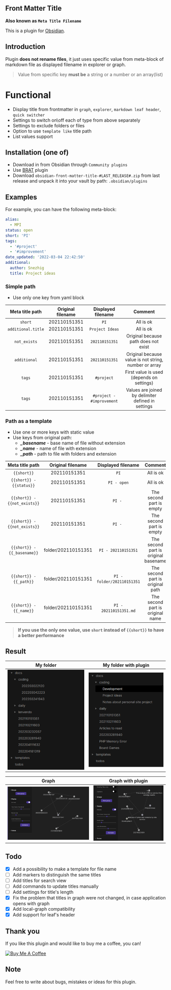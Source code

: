 ## Front Matter Title

__Also known as `Meta Title Filename`__

This is a plugin for [Obsidian](https://obsidian.md).

## Introduction

Plugin **does not rename files**,
it just uses specific value from meta-block of markdown file as displayed filename in explorer or graph.

> Value from specific key **must be** a string or a number or an array(list)

# Functional

* Display title from frontmatter in `graph`, `explorer`, `markdown leaf header`, `quick switcher`
* Settings to switch on\off each of type from above separately
* Settings to exclude folders or files
* Option to use `template like` title path
* List values support

## Installation (one of)

* Download in from Obsidian through `Community plugins`
* Use [BRAT](https://github.com/TfTHacker/obsidian42-brat) plugin
* Download `obsidian-front-matter-title-#LAST_RELEASE#.zip` from last release and unpack it into your vault by
  path: `.obsidian/plugins`

## Examples

For example, you can have the following meta-block:

```yaml
alias:
  - MPI
status: open
short: 'PI'
tags:
  - '#project'
  - '#improvement'
date_updated: '2022-03-04 22:42:50'
additional:
  author: Snezhig
  title: Project ideas

```

### Simple path

- Use only one key from yaml block

|       Meta title path        | Original filename |    Displayed filename     |                        Comment                        |
|:----------------------------:|:-----------------:|:-------------------------:|:-----------------------------------------------------:|
|           `short`            |   202110151351    |           `PI`            |                       All is ok                       |
|      `additional.title`      |   202110151351    |      `Project Ideas`      |                       All is ok                       |
|         `not_exists`         |   202110151351    |      `202110151351`       |         Original because path does not exist          |
|         `additional`         |   202110151351    |      `202110151351`       | Original because value is not string, number or array |
|            `tags`            |   202110151351    |        `#project`         |       First value is used (depends on settings)       |
|            `tags`            |   202110151351    | `#project - #improvement` |  Values are joined by delimiter defined in settings   |

### Path as a template

- Use one or more keys with static value
- Use keys from original path:
    - _**_basename**_ - base name of file without extension
    - _**_name**_ - name of file with extension
    - _**_path**_ - path to file with folders and extension

|       Meta title path        |  Original filename  |     Displayed filename     |               Comment                |
|:----------------------------:|:-------------------:|:--------------------------:|:------------------------------------:|
|         `{{short}}`          |    202110151351     |            `PI`            |              All is ok               |
|   `{{short}} - {{status}}`   |    202110151351     |        `PI - open`         |              All is ok               |
| `{{short}} - {{not_exists}}` |    202110151351     |          `PI - `           |       The second part is empty       |
| `{{short}} - {{not_exists}}` |    202110151351     |          `PI - `           |       The second part is empty       |
| `{{short}} - {{_basename}}`  | folder/202110151351 |    `PI - 202110151351`     | The second part is original basename |
|   `{{short}} - {{_path}}`    | folder/202110151351 | `PI - folder/202110151351` |   The second part is original path   |
|   `{{short}} - {{_name}}`    | folder/202110151351 |   `PI - 202110151351.md`   |   The second part is original name   |

> **If you use the only one value, use `short` instead of `{{short}}` to have a better performance**

## Result

|                My folder                 |               My folder with plugin                |
|:----------------------------------------:|:--------------------------------------------------:|
| ![](./github/images/Common%20Folder.png) | ![](./github/images/Structure%20with%20plugin.png) |

|                  Graph                  |               Graph with plugin                |
|:---------------------------------------:|:----------------------------------------------:|
| ![](./github/images/Common%20graph.png) | ![](./github/images/Graph%20with%20plugin.png) |

## Todo

* [x] Add a possibility to make a template for file name
* [ ] Add markers to distinguish the same titles
* [ ] Add titles for search view
* [ ] Add commands to update titles manually
* [ ] Add settings for title's length
* [x] Fix the problem that titles in graph were not changed, in case application opens with graph
* [x] Add local-graph compatibility
* [x] Add support for leaf's header

## Thank you

If you like this plugin and would like to buy me a coffee, you can!

<a href="https://www.buymeacoffee.com/snezhig" target="_blank"><img src="https://cdn.buymeacoffee.com/buttons/v2/default-violet.png" alt="Buy Me A Coffee" style="height: 40px !important;width: 180px !important;" ></a>

## Note

Feel free to write about bugs, mistakes or ideas for this plugin.
